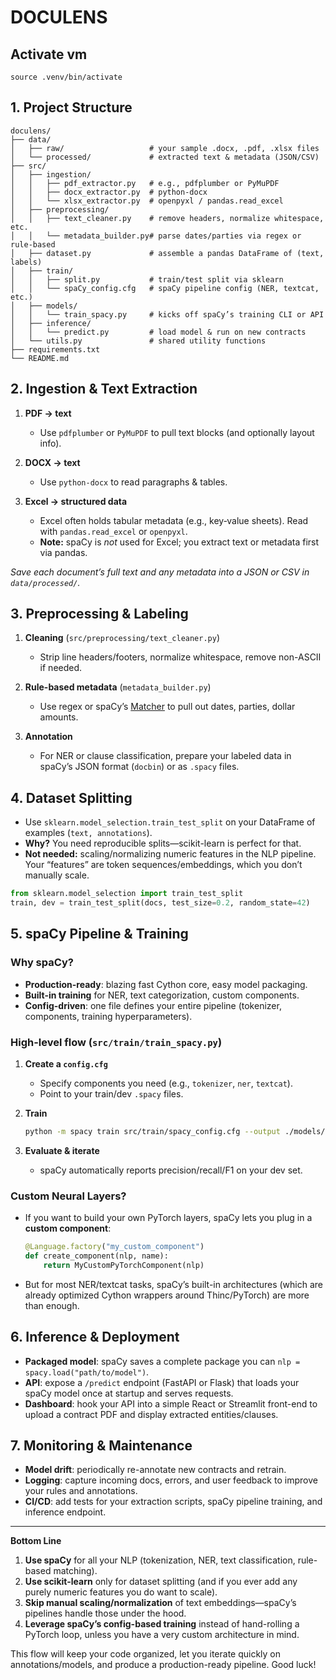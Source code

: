 # DOCULENS

## Activate vm

`source .venv/bin/activate`

## 1. Project Structure

```
doculens/
├── data/
│   ├── raw/                   # your sample .docx, .pdf, .xlsx files
│   └── processed/             # extracted text & metadata (JSON/CSV)
├── src/
│   ├── ingestion/
│   │   ├── pdf_extractor.py   # e.g., pdfplumber or PyMuPDF
│   │   ├── docx_extractor.py  # python-docx
│   │   └── xlsx_extractor.py  # openpyxl / pandas.read_excel
│   ├── preprocessing/
│   │   ├── text_cleaner.py    # remove headers, normalize whitespace, etc.
│   │   └── metadata_builder.py# parse dates/parties via regex or rule-based
│   ├── dataset.py             # assemble a pandas DataFrame of (text, labels)
│   ├── train/
│   │   ├── split.py           # train/test split via sklearn
│   │   └── spaCy_config.cfg   # spaCy pipeline config (NER, textcat, etc.)
│   ├── models/
│   │   └── train_spacy.py     # kicks off spaCy’s training CLI or API
│   ├── inference/
│   │   └── predict.py         # load model & run on new contracts
│   └── utils.py               # shared utility functions
├── requirements.txt
└── README.md
```

## 2. Ingestion & Text Extraction

1. **PDF → text**

   * Use `pdfplumber` or `PyMuPDF` to pull text blocks (and optionally layout info).
2. **DOCX → text**

   * Use `python-docx` to read paragraphs & tables.
3. **Excel → structured data**

   * Excel often holds tabular metadata (e.g., key‐value sheets). Read with `pandas.read_excel` or `openpyxl`.
   * **Note:** spaCy is *not* used for Excel; you extract text or metadata first via pandas.

*Save each document’s full text and any metadata into a JSON or CSV in `data/processed/`.*

## 3. Preprocessing & Labeling

1. **Cleaning** (`src/preprocessing/text_cleaner.py`)

   * Strip line headers/footers, normalize whitespace, remove non-ASCII if needed.
2. **Rule-based metadata** (`metadata_builder.py`)

   * Use regex or spaCy’s [Matcher](https://spacy.io/usage/rule-based-matching) to pull out dates, parties, dollar amounts.
3. **Annotation**

   * For NER or clause classification, prepare your labeled data in spaCy’s JSON format (`docbin`) or as `.spacy` files.

## 4. Dataset Splitting

* Use `sklearn.model_selection.train_test_split` on your DataFrame of examples (`text, annotations`).
* **Why?** You need reproducible splits—scikit-learn is perfect for that.
* **Not needed:** scaling/normalizing numeric features in the NLP pipeline. Your “features” are token sequences/embeddings, which you don’t manually scale.

```python
from sklearn.model_selection import train_test_split
train, dev = train_test_split(docs, test_size=0.2, random_state=42)
```

## 5. spaCy Pipeline & Training

### Why spaCy?

* **Production-ready**: blazing fast Cython core, easy model packaging.
* **Built-in training** for NER, text categorization, custom components.
* **Config-driven**: one file defines your entire pipeline (tokenizer, components, training hyperparameters).

### High-level flow (`src/train/train_spacy.py`)

1. **Create a `config.cfg`**

   * Specify components you need (e.g., `tokenizer`, `ner`, `textcat`).
   * Point to your train/dev `.spacy` files.
2. **Train**

   ```bash
   python -m spacy train src/train/spacy_config.cfg --output ./models/ --paths.train ./data/train.spacy --paths.dev ./data/dev.spacy
   ```
3. **Evaluate & iterate**

   * spaCy automatically reports precision/recall/F1 on your dev set.

### Custom Neural Layers?

* If you want to build your own PyTorch layers, spaCy lets you plug in a **custom component**:

  ```python
  @Language.factory("my_custom_component")
  def create_component(nlp, name):
      return MyCustomPyTorchComponent(nlp)
  ```
* But for most NER/textcat tasks, spaCy’s built-in architectures (which are already optimized Cython wrappers around Thinc/PyTorch) are more than enough.

## 6. Inference & Deployment

* **Packaged model**: spaCy saves a complete package you can `nlp = spacy.load("path/to/model")`.
* **API**: expose a `/predict` endpoint (FastAPI or Flask) that loads your spaCy model once at startup and serves requests.
* **Dashboard**: hook your API into a simple React or Streamlit front-end to upload a contract PDF and display extracted entities/clauses.

## 7. Monitoring & Maintenance

* **Model drift**: periodically re-annotate new contracts and retrain.
* **Logging**: capture incoming docs, errors, and user feedback to improve your rules and annotations.
* **CI/CD**: add tests for your extraction scripts, spaCy pipeline training, and inference endpoint.

---

**Bottom Line**

1. **Use spaCy** for all your NLP (tokenization, NER, text classification, rule-based matching).
2. **Use scikit-learn** only for dataset splitting (and if you ever add any purely numeric features you do want to scale).
3. **Skip manual scaling/normalization** of text embeddings—spaCy’s pipelines handle those under the hood.
4. **Leverage spaCy’s config-based training** instead of hand-rolling a PyTorch loop, unless you have a very custom architecture in mind.

This flow will keep your code organized, let you iterate quickly on annotations/models, and produce a production-ready pipeline. Good luck!
